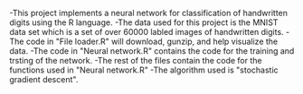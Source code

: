 -This project implements a neural network for classification of handwritten digits using the R language.
-The data used for this project is the MNIST data set which is a set of over 60000 labled images of handwritten digits.
-The code in "File loader.R" will download, gunzip, and help visualize the data.
-The code in "Neural network.R" contains the code for the training and trsting of the network.
-The rest of the files contain the code for the functions used in "Neural network.R"
-The algorithm used is "stochastic gradient descent".
